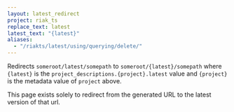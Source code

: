 ```yaml
---
layout: latest_redirect
project: riak_ts
replace_text: latest
latest_text: "{latest}"
aliases:
  - "/riakts/latest/using/querying/delete/"
---
```


Redirects `someroot/latest/somepath` to `someroot/{latest}/somepath` 
where `{latest}` is the `project_descriptions.{project}.latest` value
and `{project}` is the metadata value of `project` above.

This page exists solely to redirect from the generated URL to the latest version of
that url.




